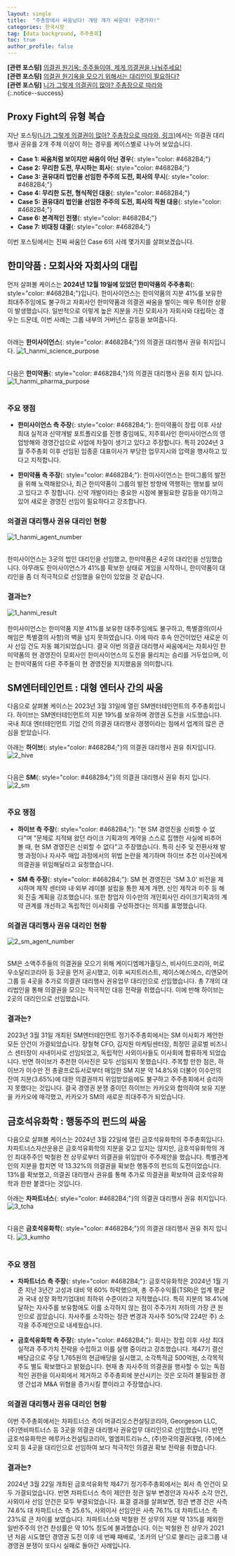 ```yaml
---
layout: single
title:  "주총장에서 싸움났다! 걔랑 걔가 싸운대! 구경가자!"
categories: 한국시장
tag: [data background, 주주총회]
toc: true
author_profile: false
---
```

<head>
  <style>
    table.dataframe {
      white-space: nowrap;     /* 기본적으로 줄바꿈 방지 */
      width: auto;             /* 컨텐츠에 맞게 너비 자동 조정 */
      min-width: 100%;         /* 최소 너비는 컨테이너 크기 */
      max-width: 400%;         /* 최대 너비 제한 400% */
      max-height: 300px;       /* 최대 높이 */
      display: block;          /* 블록 요소로 표시 */
      overflow-x: auto;        /* 가로 스크롤 */
      overflow-y: auto;        /* 세로 스크롤 */
      font-family: Arial, sans-serif;
      font-size: 0.9rem;
      line-height: 20px;
      text-align: center;
      border: 0px !important;
      margin-bottom: 10px;     /* 하단 여백 */
    }

    /* 모든 셀에 대한 기본 스타일 */
    table.dataframe td, 
    table.dataframe th {
      max-width: 400px;        /* 셀 최대 너비 제한 */
      overflow: hidden;        /* 셀 내용 넘침 처리 */
      text-overflow: ellipsis; /* 넘친 텍스트는 말줄임표로 표시 */
      white-space: nowrap;     /* 기본적으로 줄바꿈 방지 */
      box-sizing: border-box;  /* 패딩과 테두리를 너비에 포함 */
    }

    /* 테이블 헤더 스타일 */
    table.dataframe th {
      text-align: center;
      font-weight: bold;
      padding: 8px;
      position: sticky;        /* 헤더 고정 */
      top: 0;                  /* 헤더 고정 위치 */
      background: #e6f2ff;     /* 파스텔 블루 배경색 */
      z-index: 2;              /* 헤더가 컨텐츠 위에 표시되도록 */
      border-bottom: 1px solid #c6d9f1; /* 헤더 하단 경계선 */
      white-space: nowrap !important; /* 헤더는 항상 줄바꿈 없음 */
    }

    /* 헤더 호버 스타일 */
    table.dataframe th:hover {
      background-color: #d0e4ff; /* 호버 시 약간 더 진한 파스텔 블루 */
      white-space: nowrap !important; /* 호버 시에도 줄바꿈 없음 */
      overflow: visible;
      position: relative;
      z-index: 3;
    }

    /* 데이터 셀 스타일 */
    table.dataframe td {
      text-align: center;
      padding: 8px;
      position: relative; /* 호버 효과를 위한 위치 설정 */
    }

    /* 데이터 셀 호버 스타일 - JavaScript로 긴 내용 감지 및 클래스 추가 */
    table.dataframe td.long-content:hover {
      white-space: normal; /* 긴 내용이 있는 셀만 호버 시 줄바꿈 허용 */
      overflow: visible;
      z-index: 1;
      background-color: white; /* 내용이 다른 셀을 가릴 때 배경색 */
      box-shadow: 0 0 5px rgba(0,0,0,0.1); /* 약간의 그림자 효과 */
    }

    /* 일반 셀 호버 스타일 */
    table.dataframe td:not(.long-content):hover {
      white-space: nowrap !important; /* 짧은 내용이 있는 셀은 호버 시에도 줄바꿈 없음 */
    }

    /* 짝수 행 배경색 */
    table.dataframe tr:nth-child(even) {
      background-color: #f8fbff;
    }

    /* 모든 행에 호버 효과 적용 - 우선순위를 높게 설정 */
    table.dataframe tr:hover {
      background-color: #b8d1f3 !important; /* !important로 짝수행 스타일보다 우선 적용 */
    }

    /* 정렬 가능한 헤더에 대한 스타일 추가 */
    table.dataframe th.sortable {
      cursor: pointer;
      position: relative;
      padding-right: 18px; /* 화살표 공간 확보 */
    }
    
    table.dataframe th.sortable::after {
      content: "↕";
      position: absolute;
      right: 5px;
      top: 50%;
      transform: translateY(-50%);
      opacity: 0.5;
    }
    
    table.dataframe th.sortable.asc::after {
      content: "↑";
      opacity: 1;
    }
    
    table.dataframe th.sortable.desc::after {
      content: "↓";
      opacity: 1;
    }

    .output_prompt {
      overflow: auto;
      font-size: 0.9rem;
      line-height: 1.45;
      border-radius: 0.3rem;
      -webkit-overflow-scrolling: touch;
      padding: 0.8rem;
      margin-top: 0;
      margin-bottom: 15px;
      font: 1rem Consolas, "Liberation Mono", Menlo, Courier, monospace;
      color: $code-text-color;
      border: solid 1px $border-color;
      border-radius: 0.3rem;
      word-break: normal;
      white-space: pre;
    }

    .dataframe tbody tr th:only-of-type {
        vertical-align: middle;
    }

    .dataframe tbody tr th {
        vertical-align: top;
    }

    .dataframe thead th {
        text-align: center !important;
        padding: 8px;
    }

    .page__content p {
        margin: 0 0 10px !important;
    }


    .page__content p > strong {
      font-size: 1.0rem !important;
    }

    .notice--success {
    font-size: 1.2rem !important; 
    }

    .notice--info {
    font-size: 1.2rem !important; 
    }

    .notice--warning {
    font-size: 1.0rem !important;
    }
  </style>
  
  <!-- 테이블 정렬을 위한 JavaScript 추가 -->
  <script>
    document.addEventListener('DOMContentLoaded', function() {
      // 모든 dataframe 테이블의 헤더에 정렬 기능 추가
      const tables = document.querySelectorAll('table.dataframe');
      
      tables.forEach(function(table) {
        const headers = table.querySelectorAll('thead th');
        
        // 긴 내용이 있는 셀 감지하여 클래스 추가
        const dataCells = table.querySelectorAll('tbody td');
        dataCells.forEach(function(cell) {
          // 셀의 실제 내용 길이와 표시 너비 비교
          const cellContent = cell.textContent;
          
          // 임시 요소를 만들어 내용 너비 측정
          const tempSpan = document.createElement('span');
          tempSpan.style.visibility = 'hidden';
          tempSpan.style.position = 'absolute';
          tempSpan.style.whiteSpace = 'nowrap';
          tempSpan.style.font = window.getComputedStyle(cell).font;
          tempSpan.textContent = cellContent;
          document.body.appendChild(tempSpan);
          
          // 내용 너비가 셀 최대 너비(400px)를 초과하면 long-content 클래스 추가
          const contentWidth = tempSpan.getBoundingClientRect().width;
          if (contentWidth > 380) { // 약간의 여유 제공 (400px - 패딩)
            cell.classList.add('long-content');
          }
          
          // 임시 요소 제거
          document.body.removeChild(tempSpan);
        });
        
        headers.forEach(function(header, index) {
          // 헤더에 정렬 가능 클래스 추가
          header.classList.add('sortable');
          
          // 헤더 클릭 이벤트 리스너 추가
          header.addEventListener('click', function() {
            const isAsc = this.classList.contains('asc');
            const direction = isAsc ? 'desc' : 'asc';
            
            // 모든 헤더에서 정렬 클래스 제거
            headers.forEach(h => {
              h.classList.remove('asc', 'desc');
            });
            
            // 클릭된 헤더에 정렬 방향 클래스 추가
            this.classList.add(direction);
            
            // 테이블 정렬 실행
            sortTable(table, index, direction);
          });
        });
      });
      
      // 테이블 정렬 함수
      function sortTable(table, colIndex, direction) {
        const tbody = table.querySelector('tbody');
        if (!tbody) return; // tbody가 없으면 중단
        
        const rows = Array.from(tbody.querySelectorAll('tr'));
        
        // 행 정렬
        rows.sort(function(rowA, rowB) {
          // 현재 열의 셀 가져오기
          const cellsA = rowA.querySelectorAll('td, th');
          const cellsB = rowB.querySelectorAll('td, th');
          
          // index 범위 확인
          if (colIndex >= cellsA.length || colIndex >= cellsB.length) return 0;
          
          const cellA = cellsA[colIndex].textContent.trim();
          const cellB = cellsB[colIndex].textContent.trim();
          
          // 날짜 형식 확인 (YYYY-MM-DD 또는 YYYY/MM/DD)
          const dateRegex = /^(\d{4}[-\/]\d{2}[-\/]\d{2}|\d{2}[-\/]\d{2}[-\/]\d{4})$/;
          if (dateRegex.test(cellA) && dateRegex.test(cellB)) {
            const dateA = new Date(cellA);
            const dateB = new Date(cellB);
            return direction === 'asc' ? dateA - dateB : dateB - dateA;
          }
          
          // 숫자인 경우 숫자 정렬
          if (!isNaN(parseFloat(cellA)) && !isNaN(parseFloat(cellB))) {
            return direction === 'asc' 
              ? parseFloat(cellA) - parseFloat(cellB)
              : parseFloat(cellB) - parseFloat(cellA);
          }
          
          // 일반 문자열 정렬
          return direction === 'asc'
            ? cellA.localeCompare(cellB)
            : cellB.localeCompare(cellA);
        });
        
        // 정렬된 행을 테이블에 다시 추가
        rows.forEach(function(row) {
          tbody.appendChild(row);
        });
        
        // 정렬 후 다시 길이 검사 (필요한 경우)
        const dataCells = table.querySelectorAll('tbody td');
        dataCells.forEach(function(cell) {
          if (!cell.classList.contains('long-content')) return;
          
          // 셀 내용이 여전히 길면 long-content 클래스 유지, 아니면 제거
          const cellContent = cell.textContent;
          const tempSpan = document.createElement('span');
          tempSpan.style.visibility = 'hidden';
          tempSpan.style.position = 'absolute';
          tempSpan.style.whiteSpace = 'nowrap';
          tempSpan.style.font = window.getComputedStyle(cell).font;
          tempSpan.textContent = cellContent;
          document.body.appendChild(tempSpan);
          
          const contentWidth = tempSpan.getBoundingClientRect().width;
          if (contentWidth <= 380) {
            cell.classList.remove('long-content');
          }
          
          document.body.removeChild(tempSpan);
        });
      }
    });
  </script>
</head>

**[관련 포스팅]** [의결권 원기옥: 주주들이여, 제게 의결권을 나눠주세요!](https://beaten-by-the-market.github.io/%ED%95%9C%EA%B5%AD%EC%8B%9C%EC%9E%A5/proxy/)<br>
**[관련 포스팅]** [의결권 원기옥을 모으기 위해서는 대리인이 필요하다?](https://beaten-by-the-market.github.io/%ED%95%9C%EA%B5%AD%EC%8B%9C%EC%9E%A5/proxy1/)<br>
**[관련 포스팅]** [니가 그렇게 의결권이 많아? 주총장으로 따라와](https://beaten-by-the-market.github.io/%ED%95%9C%EA%B5%AD%EC%8B%9C%EC%9E%A5/proxy2/)<br>
{:.notice--success}


## Proxy Fight의 유형 복습
지난 포스팅[(니가 그렇게 의결권이 많아? 주총장으로 따라와, 링크)](https://beaten-by-the-market.github.io/%ED%95%9C%EA%B5%AD%EC%8B%9C%EC%9E%A5/proxy2/)에서는 의결권 대리행사 권유를 2개 주체 이상이 하는 경우를 케이스별로 나누어 보았습니다. 

* **Case 1: 싸움처럼 보이지만 싸움이 아닌 경우**{: style="color: #4682B4;"}<br>
* **Case 2: 무리한 도전, 무시하는 회사**{: style="color: #4682B4;"}<br>
* **Case 3: 권유대리 법인을 선임한 주주의 도전, 회사의 무시**{: style="color: #4682B4;"}<br>
* **Case 4: 무리한 도전, 형식적인 대응**{: style="color: #4682B4;"}<br>
* **Case 5: 권유대리 법인을 선임한 주주의 도전, 회사의 직원 대응**{: style="color: #4682B4;"}<br>
* **Case 6: 본격적인 전쟁**{: style="color: #4682B4;"}<br>
* **Case 7: 비대칭 대결**{: style="color: #4682B4;"}<br>

이번 포스팅에서는 진짜 싸움인 Case 6의 사례 몇가지를 살펴보겠습니다.


## 한미약품 : 모회사와 자회사의 대립
먼저 살펴볼 케이스는 **2024년 12월 19일에 있었던 한미약품의 주주총회**{: style="color: #4682B4;"}입니다. 한미사이언스는 한미약품의 지분 41%를 보유한 최대주주임에도 불구하고 자회사인 한미약품과 의결권 싸움을 벌이는 매우 특이한 상황이 발생했습니다. 일반적으로 이렇게 높은 지분을 가진 모회사가 자회사와 대립하는 경우는 드문데, 이번 사례는 그룹 내부의 거버넌스 갈등을 보여줍니다.<br><br>

아래는 **한미사이언스**{: style="color: #4682B4;"}의 의결권 대리행사 권유 취지입니다.
![1_hanmi_science_purpose]({{site.url}}/assets/images/2025-05-21-proxy/1_hanmi_science_purpose.png)<br><br>

다음은 **한미약품**{: style="color: #4682B4;"}의 의결권 대리행사 권유 취지 입니다.
![1_hanmi_pharma_purpose]({{site.url}}/assets/images/2025-05-21-proxy/1_hanmi_pharma_purpose.png)<br><br>



### 주요 쟁점
* **한미사이언스 측 주장**{: style="color: #4682B4;"}: 한미약품이 창립 이후 사상 최대 실적과 신약개발 포트폴리오를 진행 중임에도, 지주회사인 한미사이언스의 영업방해와 경영간섭으로 사업에 차질이 생기고 있다고 주장합니다. 특히 2024년 3월 주주총회 이후 선임된 임종훈 대표이사가 부당한 업무지시와 압력을 행사하고 있다고 지적합니다.

* **한미약품 측 주장**{: style="color: #4682B4;"}: 한미사이언스는 한미그룹의 발전을 위해 노력해왔으나, 최근 한미약품이 그룹의 발전 방향에 역행하는 행보를 보이고 있다고 주 장합니다. 신약 개발이라는 중요한 시점에 불필요한 갈등을 야기하고 있어 새로운 경영진 선임이 필요하다고 강조합니다.


### 의결권 대리행사 권유 대리인 현황
![1_hanmi_agent_number]({{site.url}}/assets/images/2025-05-21-proxy/1_hanmi_agent_number.png)<br><br>

한미사이언스는 3곳의 법인 대리인을 선임했고, 한미약품은 4곳의 대리인을 선임했습니다. 아무래도 한미사이언스가 41%를 확보한 상태로 게임을 시작하니, 한미약품이 대리인을 좀 더 적극적으로 선임했을 유인이 있었을 것 같습니다.


### 결과는?
![1_hanmi_result]({{site.url}}/assets/images/2025-05-21-proxy/1_hanmi_result.png)<br><br>
한미사이언스는 한미약품 지분 41%를 보유한 대주주임에도 불구하고, 특별결의(이사 해임은 특별결의 사항)의 벽을 넘지 못하였습니다. 이에 따라 후속 안건이었던 새로운 이사 선임 건도 자동 폐기되었습니다. 결국 이번 의결권 대리행사 싸움에서는 자회사인 한미약품의 현 경영진이 모회사인 한미사이언스의 도전을 물리치는 승리를 거두었으며, 이는 한미약품의 다른 주주들이 현 경영진을 지지했음을 의미합니다.


## SM엔터테인먼트 : 대형 엔터사 간의 싸움
다음으로 살펴볼 케이스는 2023년 3월 31일에 열린 SM엔터테인먼트의 주주총회입니다. 하이브는 SM엔터테인먼트의 지분 19%를 보유하며 경영권 도전을 시도했습니다. 국내 최대 엔터테인먼트 기업 간의 의결권 대리행사 경쟁이라는 점에서 업계의 많은 관심을 받았습니다.

아래는 **하이브**{: style="color: #4682B4;"}의 의결권 대리행사 권유 취지입니다.
![2_hive]({{site.url}}/assets/images/2025-05-21-proxy/2_hive.png)<br><br>

다음은 **SM**{: style="color: #4682B4;"}의 의결권 대리행사 권유 취지 입니다.
![2_sm]({{site.url}}/assets/images/2025-05-21-proxy/2_sm.png)<br><br>


### 주요 쟁점
* **하이브 측 주장**{: style="color: #4682B4;"}: "현 SM 경영진을 신뢰할 수 없다"며 "문제로 지적돼 왔던 라이크 기획과의 계약을 스스로 집행한 사실에 비추어 볼 때, 현 SM 경영진은 신뢰할 수 없다"고 주장했습니다. 특히 신주 및 전환사채 발행 과정이나 자사주 매입 과정에서의 위법 논란을 제기하며 하이브 추천 이사진에게 의결권을 위임해달라고 요청했습니다.

* **SM 측 주장**{: style="color: #4682B4;"}: SM 현 경영진은 'SM 3.0' 비전을 제시하며 제작 센터와 내·외부 레이블 설립을 통한 체계 개편, 신인 제작과 미주 등 해외 진출 계획을 강조했습니다. 또한 창업자 이수만의 개인회사인 라이크기획과의 계약 관계를 개선하고 독립적인 이사회를 구성하겠다는 의지를 표명했습니다.

### 의결권 대리행사 권유 대리인 현황
![2_sm_agent_number]({{site.url}}/assets/images/2025-05-21-proxy/2_sm_agent_number.png)<br><br>

SM은 소액주주들의 의결권을 모으기 위해 케이디엠메가홀딩스, 비사이드코리아, 머로우소달리코리아 등 3곳을 먼저 공시했고, 이후 씨지트러스트, 제이스에스에스, 리앤모어그룹 등 4곳을 추가로 의결권 대리행사 권유업무 대리인으로 선임했습니다. 총 7개의 대리법인을 통해 의결권을 모으는 적극적인 대응 전략을 취했습니다. 이에 반해 하이브는 2곳의 대리인으로 선임했습니다.

### 결과는?
2023년 3월 31일 개최된 SM엔터테인먼트 정기주주총회에서는 SM 이사회가 제안한 모든 안건이 가결되었습니다. 장철혁 CFO, 김지원 마케팅센터장, 최정민 글로벌 비즈니스 센터장이 사내이사로 선임되었고, 독립적인 사외이사들도 이사회에 합류하게 되었습니다. 반면 하이브가 추천한 이사진은 모두 선임되지 못했습니다.
주목할 만한 점은, 하이브가 이수만 전 총괄프로듀서로부터 매입한 SM 지분 약 14.8%와 더불어 이수만의 잔여 지분(3.65%)에 대한 의결권까지 위임받았음에도 불구하고 주주총회에서 승리하지 못했다는 것입니다. 결국 경영권 분쟁 중이던 하이브는 카카오와 합의하여 보유 지분을 카카오에 매각했고, 카카오가 SM의 새로운 최대주주가 되었습니다.


## 금호석유화학 : 행동주의 펀드의 싸움
다음으로 살펴볼 케이스는 2024년 3월 22일에 열린 금호석유화학의 주주총회입니다. 차파트너스자산운용은 금호석유화학의 지분을 갖고 있지는 않지만,  금호석유화학의 개인 최대주주인 박철완 전 상무로부터 의결권을 위임받아 주주제안을 했습니다. 특별관계인의 지분을 합치면 약 13.32%의 의결권을 확보한 행동주의 펀드의 도전이었습니다. 13%를 확보했고, 의결권 대리행사 권유를 통해 추가로 의결권을 확보하여 금호석유화학과 한판 붙겠다는 것입니다.

아래는 **차파트너스**{: style="color: #4682B4;"}의 의결권 대리행사 권유 취지입니다.
![3_tcha]({{site.url}}/assets/images/2025-05-21-proxy/3_tcha.png)<br><br>

다음은 **금호석유화학**{: style="color: #4682B4;"}의 의결권 대리행사 권유 취지 입니다.
![3_kumho]({{site.url}}/assets/images/2025-05-21-proxy/3_kumho.png)<br><br>


### 주요 쟁점
* **차파트너스 측 주장**{: style="color: #4682B4;"}: 금호석유화학은 2024년 1월 기준 지난 3년간 고성과 대비 약 60% 하락했으며, 총 주주수익률(TSR)은 업계 평균과 국내 상장 화학기업대비 최하위 수준이라고 지적했습니다. 특히 지분의 18.4%에 달하는 자사주를 보유함에도 이를 소각하지 않는 점이 주주가치 저하의 가장 큰 원인으로 꼽았습니다. 자사주를 소각하는 정관 변경과 자사주 50%(약 224만 주) 소각을 주주제안으로 내세웠습니다.

* **금호석유화학 측 주장**{: style="color: #4682B4;"}: 회사는 창립 이후 사상 최대 실적과 주주가치 전략을 수립하고 이를 실행 중이라고 강조했습니다. 제47기 결산 배당금으로 주당 1,765원의 현금배당을 실시했고, 소각특적금 500억원, 소각목적주도 별도 확보했다고 밝혔습니다. 현재 총 자사주의 의결권을 행사할 수 있는 독점적인 권한을 이사회에서 제거하고 주주총회에 분산시키는 것은 오히려 불필요한 경영 간섭과 M&A 위협을 증가시킬 뿐이라고 주장했습니다.


### 의결권 대리행사 권유 대리인 현황
이번 주주총회에서는 차파트너스 측이 머큐리오스컨설팅코리아, Georgeson LLC, (주)앤비파트너스 등 3곳을 의결권 대리행사 권유업무 대리인으로 선임했습니다. 반면 금호석유화학은 메루카소컨설팅코리아, 엘엠피트리뉴스, (주)한국의결권대행, (주)에스오피 등 4곳을 대리인으로 선임하여 보다 적극적인 의결권 확보 전략을 취했습니다.

### 결과는?
2024년 3월 22일 개최된 금호석유화학 제47기 정기주주총회에서는 회사 측 안건이 모두 가결되었습니다. 반면 차파트너스 측이 제안한 정관 일부 변경안과 자사주 소각 안건, 사외이사 선임 안건은 모두 부결되었습니다. 표결 결과를 살펴보면, 정관 변경 건은 사측 74.6% 대 차파트너스 측 25.6%, 사외이사 선임안은 사측 76.1% 대 차파트너스 측 23%로 큰 차이를 보였습니다. 차파트너스와 박철완 전 상무의 지분 약 13%를 제외한 일반주주의 안건 찬성률은 약 10% 정도에 불과했습니다.
이는 박철완 전 상무가 2021년 처음 시도했던 경영권 도전 이후 네 번째 패배로, '조카의 난'으로 불리는 금호그룹 내 경영권 분쟁이 또다시 실패로 돌아간 사례입니다.